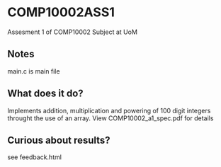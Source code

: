 # COMP10002ASS1
Assesment 1 of COMP10002 Subject at UoM

## Notes
main.c is main file

## What does it do?

Implements addition, multiplication and powering of 100 digit integers throught the use of an array.
View COMP10002_a1_spec.pdf for details

## Curious about results?
see feedback.html
